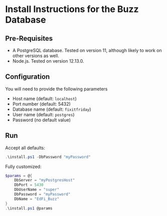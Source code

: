 # Install Instructions for the Buzz Database

## Pre-Requisites

* A PostgreSQL database. Tested on version 11, although likely to work on other
  versions as well.
* Node.js. Tested on version 12.13.0.

## Configuration

You will need to provide the following parameters

* Host name (default: `localhost`)
* Port number (default: 5432)
* Database name (default: `fixitfriday`)
* User name (default: `postgres`)
* Password (no default value)

## Run

Accept all defaults:

```powershell
.\install.ps1 -DbPassword "myPassword"
```

Fully customized:

```powershell
$params = @{
    DbServer = "myPostgresHost"
    DbPort = 5430
    DbUserName = "super"
    DbPassword = "myPassword"
    DbName = "EdFi_Buzz"
}
.\install.ps1 @params
```
